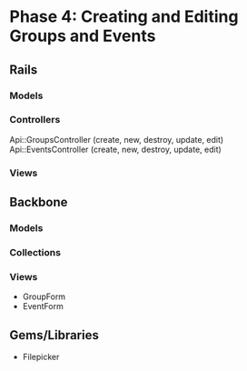 # Phase 4: Creating and Editing Groups and Events

## Rails
### Models

### Controllers
Api::GroupsController (create, new, destroy, update, edit)
Api::EventsController (create, new, destroy, update, edit)

### Views

## Backbone
### Models

### Collections

### Views
* GroupForm
* EventForm

## Gems/Libraries
* Filepicker
